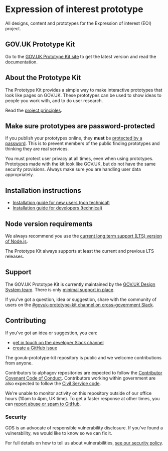 # Expression of interest prototype

All designs, content and prototypes for the Expression of interest (EOI) project.

## GOV.UK Prototype Kit

Go to the [GOV.UK Prototype Kit site](https://prototype-kit.service.gov.uk/docs) to get the latest version and read the documentation.

## About the Prototype Kit

The Prototype Kit provides a simple way to make interactive prototypes that look like pages on GOV.UK. These prototypes can be used to show ideas to people you work with, and to do user research.

Read the [project principles](https://prototype-kit.service.gov.uk/docs/principles).

## Make sure prototypes are password-protected

If you publish your prototypes online, they **must** be [protected by a password](https://prototype-kit.service.gov.uk/docs/publishing). This is to prevent members of the public finding prototypes and thinking they are real services.

You must protect user privacy at all times, even when using prototypes. Prototypes made with the kit look like GOV.UK, but do not have the same security provisions. Always make sure you are handling user data appropriately.

## Installation instructions

- [Installation guide for new users (non technical)](https://prototype-kit.service.gov.uk/docs/install/getting-started)
- [Installation guide for developers (technical)](https://prototype-kit.service.gov.uk/docs/install/getting-started-advanced)

## Node version requirements

We always recommend you use the [current long term support (LTS) version of Node.js](https://github.com/nodejs/release#release-schedule).

The Prototype Kit always supports at least the current and previous LTS releases.

## Support

The GOV.UK Prototype Kit is currently maintained by the [GOV.UK Design System team](https://design-system.service.gov.uk/get-in-touch/). There is only [minimal support in place](https://github.com/alphagov/govuk-prototype-kit/issues/2389).

If you’ve got a question, idea or suggestion, share with the community of users on the [#govuk-prototype-kit channel on cross-government Slack](https://ukgovernmentdigital.slack.com/archives/C0647LW4R).

## Contributing

If you’ve got an idea or suggestion, you can:

* [get in touch on the developer Slack channel](https://ukgovernmentdigital.slack.com/app_redirect?channel=prototype-kit-dev)
* [create a GitHub issue](https://github.com/alphagov/govuk-prototype-kit/issues)

The govuk-prototype-kit repository is public and we welcome contributions from anyone.

Contributors to alphagov repositories are expected to follow the [Contributor Covenant Code of Conduct](https://github.com/alphagov/.github/blob/main/CODE_OF_CONDUCT.md#contributor-covenant-code-of-conduct). Contributors working within government are also expected to follow the [Civil Service code](https://www.gov.uk/government/publications/civil-service-code/the-civil-service-code).

We're unable to monitor activity on this repository outside of our office hours (10am to 4pm, UK time). To get a faster response at other times, you can [report abuse or spam to GitHub](https://docs.github.com/en/communities/maintaining-your-safety-on-github/reporting-abuse-or-spam).

### Security

GDS is an advocate of responsible vulnerability disclosure. If you’ve found a vulnerability, we would like to know so we can fix it.

For full details on how to tell us about vulnerabilities, [see our security policy](https://github.com/alphagov/govuk-prototype-kit/security/policy).
